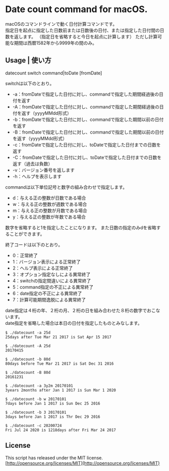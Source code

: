 # Date count command for macOS.
macOSのコマンドラインで動く日付計算コマンドです。  
指定日を起点に指定した日数前または日数後の日付、または指定した日付間の日数を返します。
（指定日を省略すると今日を起点に計算します）
ただし計算可能な期間は西暦1582年から9999年の間のみ。  

## Usage | 使い方
datecount switch command|toDate [fromDate]  

switchは以下のとおり。  
- -a：fromDateで指定した日付に対し、commandで指定した期間経過後の日付を返す  
- -A：fromDateで指定した日付に対し、commandで指定した期間経過後の日付を返す（yyyyMMdd形式）  
- -b：fromDateで指定した日付に対し、commandで指定した期間以前の日付を返す  
- -B：fromDateで指定した日付に対し、commandで指定した期間以前の日付を返す（yyyyMMdd形式）  
- -c：fromDateで指定した日付に対し、toDateで指定した日付までの日数を返す  
- -C：fromDateで指定した日付に対し、toDateで指定した日付までの日数を返す（過去は負数）  
- -v：バージョン番号を返します  
- -h：ヘルプを表示します  

commandは以下単位記号と数字の組み合わせで指定します。  
- d：与える正の整数が日数である場合  
- w：与える正の整数が週数である場合  
- m：与える正の整数が月数である場合
- y：与える正の整数が年数である場合  

数字を省略すると1を指定したことになります。
また日数の指定のみdを省略することができます。  

終了コードは以下のとおり。
- 0：正常終了  
- 1：バージョン表示による正常終了
- 2：ヘルプ表示による正常終了
- 3：オプション指定なしによる異常終了  
- 4：switchの指定間違いによる異常終了  
- 5：command指定の不正による異常終了  
- 6：date指定の不正による異常終了  
- 7：計算可能期間逸脱による異常終了  

date指定は４桁の年、２桁の月、２桁の日を組み合わせた８桁の数字でおこないます。  
date指定を省略した場合は本日の日付を指定したものとみなします。  

```
$ ./datecount -a 25d
25days after Tue Mar 21 2017 is Sat Apr 15 2017

$ ./datecount -A 25d
20170415

$ ./datecount -b 80d
80days before Tue Mar 21 2017 is Sat Dec 31 2016

$ ./datecount -B 80d
20161231

$ ./datecount -a 3y2m 20170101
3years 2months after Jan 1 2017 is Sun Mar 1 2020

$ ./datecount -b w 20170101
7days before Jan 1 2017 is Sun Dec 25 2016

$ ./datecount -b 3 20170101
3days before Jan 1 2017 is Thr Dec 29 2016

$ ./datecount -c 20200724
Fri Jul 24 2020 is 1218days after Fri Mar 24 2017
```

## License
This script has released under the MIT license.  
[http://opensource.org/licenses/MIT](http://opensource.org/licenses/MIT)
